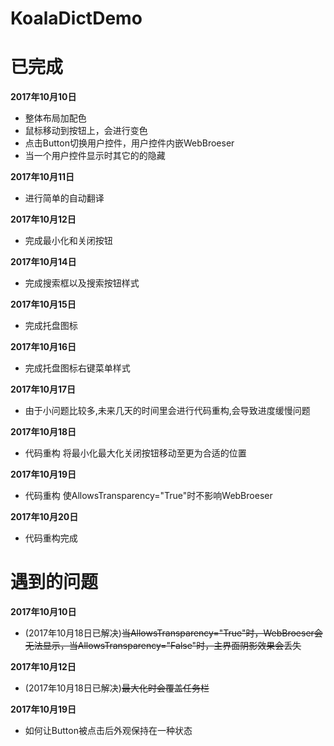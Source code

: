 KoalaDictDemo
====

**已完成**
====

**2017年10月10日**
- 整体布局加配色
- 鼠标移动到按钮上，会进行变色
- 点击Button切换用户控件，用户控件内嵌WebBroeser
- 当一个用户控件显示时其它的的隐藏

**2017年10月11日**
- 进行简单的自动翻译

**2017年10月12日**
- 完成最小化和关闭按钮

**2017年10月14日**
- 完成搜索框以及搜索按钮样式

**2017年10月15日**
- 完成托盘图标

**2017年10月16日**
- 完成托盘图标右键菜单样式

**2017年10月17日**
- 由于小问题比较多,未来几天的时间里会进行代码重构,会导致进度缓慢问题

**2017年10月18日**
- 代码重构 将最小化最大化关闭按钮移动至更为合适的位置 

**2017年10月19日**
- 代码重构 使AllowsTransparency="True"时不影响WebBroeser

**2017年10月20日**
- 代码重构完成

**遇到的问题**
====

**2017年10月10日**
- (2017年10月18日已解决)~~当AllowsTransparency="True"时，WebBroeser会无法显示，当AllowsTransparency="False"时，主界面阴影效果会丢失~~

**2017年10月12日**
- (2017年10月18日已解决)~~最大化时会覆盖任务栏~~

**2017年10月19日**
- 如何让Button被点击后外观保持在一种状态